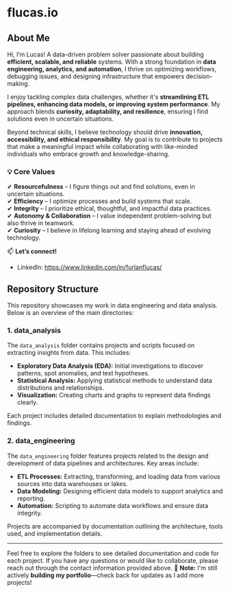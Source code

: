# flucas.io

## About Me

Hi, I’m Lucas! A data-driven problem solver passionate about building **efficient, scalable, and reliable** systems. With a strong foundation in **data engineering, analytics, and automation**, I thrive on optimizing workflows, debugging issues, and designing infrastructure that empowers decision-making.

I enjoy tackling complex data challenges, whether it's **streamlining ETL pipelines, enhancing data models, or improving system performance**. My approach blends **curiosity, adaptability, and resilience**, ensuring I find solutions even in uncertain situations.

Beyond technical skills, I believe technology should drive **innovation, accessibility, and ethical responsibility**. My goal is to contribute to projects that make a meaningful impact while collaborating with like-minded individuals who embrace growth and knowledge-sharing.

### 💡 Core Values

✔ **Resourcefulness** – I figure things out and find solutions, even in uncertain situations.  
✔ **Efficiency** – I optimize processes and build systems that scale.  
✔ **Integrity** – I prioritize ethical, thoughtful, and impactful data practices.  
✔ **Autonomy & Collaboration** – I value independent problem-solving but also thrive in teamwork.  
✔ **Curiosity** – I believe in lifelong learning and staying ahead of evolving technology.

📫 **Let’s connect!**

- LinkedIn: https://www.linkedin.com/in/furlanflucas/  

## Repository Structure

This repository showcases my work in data engineering and data analysis. Below is an overview of the main directories:

### 1. data_analysis

The `data_analysis` folder contains projects and scripts focused on extracting insights from data. This includes:

- **Exploratory Data Analysis (EDA):** Initial investigations to discover patterns, spot anomalies, and test hypotheses.
- **Statistical Analysis:** Applying statistical methods to understand data distributions and relationships.
- **Visualization:** Creating charts and graphs to represent data findings clearly.

Each project includes detailed documentation to explain methodologies and findings.

### 2. data_engineering

The `data_engineering` folder features projects related to the design and development of data pipelines and architectures. Key areas include:

- **ETL Processes:** Extracting, transforming, and loading data from various sources into data warehouses or lakes.
- **Data Modeling:** Designing efficient data models to support analytics and reporting.
- **Automation:** Scripting to automate data workflows and ensure data integrity.

Projects are accompanied by documentation outlining the architecture, tools used, and implementation details.

---

Feel free to explore the folders to see detailed documentation and code for each project. If you have any questions or would like to collaborate, please reach out through the contact information provided above.
🚧 **Note:** I'm still actively **building my portfolio**—check back for updates as I add more projects!  
